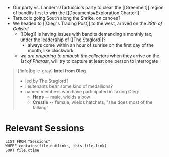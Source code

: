 - Our party vs. Lander's/Tartuccio's party to clear the [[Greenbelt]] region of bandits first to win the [[Documents#Exploration Charter]]
- Tartuccio going South along the Shrike, on canoes?
- We headed to [[Oleg's Trading Post]] to the west, arrived on the *28th of Calistril*
	- [[Oleg]] is having issues with bandits demanding a monthly tax, under the leadership of [[The Staglord]]?
		- always come within an hour of sunrise on the first day of the month, like clockwork
	- *we are preparing to ambush the collectors* when they arrive on the *1st of Pharast*, will try to capture at least one person to interrogate

>[!info|bg-c-gray] **Intel from Oleg**
> - led by The Staglord?
> - lieutenants bear some kind of medallions?
> - named members who have participated in taxing Oleg:
> 	- **Haps** -- male, wields a bow
> 	- **Crestle** -- female, wields hatchets, "she does most of the talking"



# Relevant Sessions
```dataview
LIST FROM "Sessions"
WHERE contains(file.outlinks, this.file.link)
SORT file.ctime
```